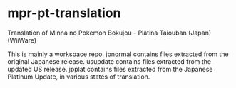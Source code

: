 # mpr-pt-translation
Translation of Minna no Pokemon Bokujou - Platina Taiouban (Japan) (WiiWare)

This is mainly a workspace repo.
jpnormal contains files extracted from the original Japanese release.
usupdate contains files extracted from the updated US release.
jpplat contains files extracted from the Japanese Platinum Update, in various states of translation.
